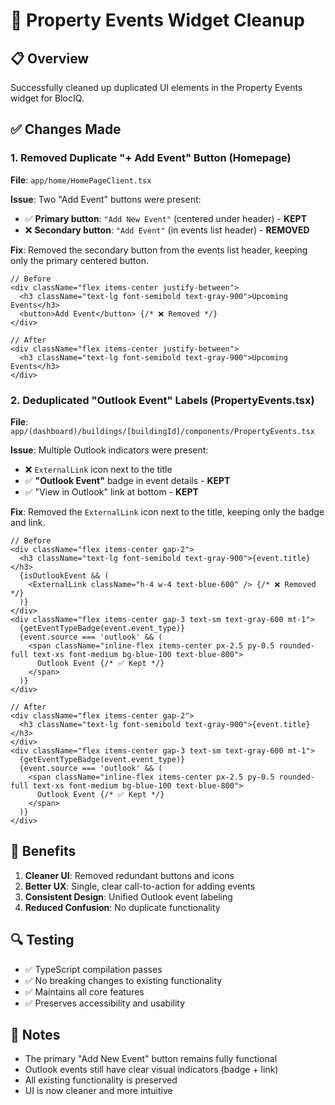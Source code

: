 # 🧹 Property Events Widget Cleanup

## 📋 Overview

Successfully cleaned up duplicated UI elements in the Property Events widget for BlocIQ.

## ✅ Changes Made

### 1. **Removed Duplicate "+ Add Event" Button** (Homepage)

**File**: `app/home/HomePageClient.tsx`

**Issue**: Two "Add Event" buttons were present:
- ✅ **Primary button**: `"Add New Event"` (centered under header) - **KEPT**
- ❌ **Secondary button**: `"Add Event"` (in events list header) - **REMOVED**

**Fix**: Removed the secondary button from the events list header, keeping only the primary centered button.

```tsx
// Before
<div className="flex items-center justify-between">
  <h3 className="text-lg font-semibold text-gray-900">Upcoming Events</h3>
  <button>Add Event</button> {/* ❌ Removed */}
</div>

// After
<div className="flex items-center justify-between">
  <h3 className="text-lg font-semibold text-gray-900">Upcoming Events</h3>
</div>
```

### 2. **Deduplicated "Outlook Event" Labels** (PropertyEvents.tsx)

**File**: `app/(dashboard)/buildings/[buildingId]/components/PropertyEvents.tsx`

**Issue**: Multiple Outlook indicators were present:
- ❌ `ExternalLink` icon next to the title
- ✅ **"Outlook Event"** badge in event details - **KEPT**
- ✅ "View in Outlook" link at bottom - **KEPT**

**Fix**: Removed the `ExternalLink` icon next to the title, keeping only the badge and link.

```tsx
// Before
<div className="flex items-center gap-2">
  <h3 className="text-lg font-semibold text-gray-900">{event.title}</h3>
  {isOutlookEvent && (
    <ExternalLink className="h-4 w-4 text-blue-600" /> {/* ❌ Removed */}
  )}
</div>
<div className="flex items-center gap-3 text-sm text-gray-600 mt-1">
  {getEventTypeBadge(event.event_type)}
  {event.source === 'outlook' && (
    <span className="inline-flex items-center px-2.5 py-0.5 rounded-full text-xs font-medium bg-blue-100 text-blue-800">
      Outlook Event {/* ✅ Kept */}
    </span>
  )}
</div>

// After
<div className="flex items-center gap-2">
  <h3 className="text-lg font-semibold text-gray-900">{event.title}</h3>
</div>
<div className="flex items-center gap-3 text-sm text-gray-600 mt-1">
  {getEventTypeBadge(event.event_type)}
  {event.source === 'outlook' && (
    <span className="inline-flex items-center px-2.5 py-0.5 rounded-full text-xs font-medium bg-blue-100 text-blue-800">
      Outlook Event {/* ✅ Kept */}
    </span>
  )}
</div>
```

## 🎯 Benefits

1. **Cleaner UI**: Removed redundant buttons and icons
2. **Better UX**: Single, clear call-to-action for adding events
3. **Consistent Design**: Unified Outlook event labeling
4. **Reduced Confusion**: No duplicate functionality

## 🔍 Testing

- ✅ TypeScript compilation passes
- ✅ No breaking changes to existing functionality
- ✅ Maintains all core features
- ✅ Preserves accessibility and usability

## 📝 Notes

- The primary "Add New Event" button remains fully functional
- Outlook events still have clear visual indicators (badge + link)
- All existing functionality is preserved
- UI is now cleaner and more intuitive 